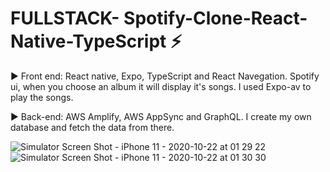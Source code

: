 # FULLSTACK- Spotify-Clone-React-Native-TypeScript ⚡️

▶︎ Front end:
React native, Expo, TypeScript and React Navegation.
Spotify ui, when you choose an album it will display it's songs.
I used Expo-av to play the songs.

▶︎ Back-end:
AWS Amplify, AWS AppSync and GraphQL. 
I create my own database and fetch the data from there.

![Simulator Screen Shot - iPhone 11 - 2020-10-22 at 01 29 22](https://user-images.githubusercontent.com/60779542/96789714-b7be6680-1406-11eb-977b-1ea5520db688.png)
![Simulator Screen Shot - iPhone 11 - 2020-10-22 at 01 30 30](https://user-images.githubusercontent.com/60779542/96789722-bb51ed80-1406-11eb-97f8-9b65666c26bb.png)

